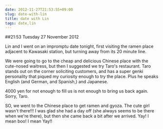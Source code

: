 ```yaml
---
date: 2012-11-27T21:53:55+09:00
slug: date-with-lin
title: date with Lin
tags: date,lin
---
```


##21:53 Tuesday 27 November 2012

Lin and I went on an impromptu date tonight, first visiting the ramen place adjacent to Kawasaki station, but turning away from its 20 minute line.

We were going to go to the cheap and delicious Chinese place with the cute-nosed waitress, but then I suggested we try Taro's restaurant.  Taro stands out on the corner soliciting customers, and has a super genki personality that piqued my curiosity enough to try the place.  Plus he speaks English (and German, and Spanish,) and Japanese.

4000 yen for not enough to fill us is not enough to bring us back again.  Sorry, Taro.

SO, we went to the Chinese place to get ramen and gyoza.  The cute girl wasn't there!!!  I was glad she had a day off (she always seems to be there when we're there), but then she came back a bit after we arrived.  Yay!  I mean boo!  I mean Yay!!

